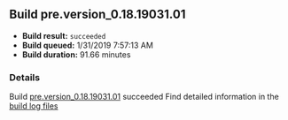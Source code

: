 ## Build pre.version_0.18.19031.01
- **Build result:** `succeeded`
- **Build queued:** 1/31/2019 7:57:13 AM
- **Build duration:** 91.66 minutes
### Details
Build [pre.version_0.18.19031.01](https://winappstudio.visualstudio.com/web/build.aspx?pcguid=a4ef43be-68ce-4195-a619-079b4d9834c2&builduri=vstfs%3a%2f%2f%2fBuild%2fBuild%2f27004) succeeded
Find detailed information in the [build log files](https://uwpctdiags.blob.core.windows.net/buildlogs/pre.version_0.18.19031.01_logs.zip)
